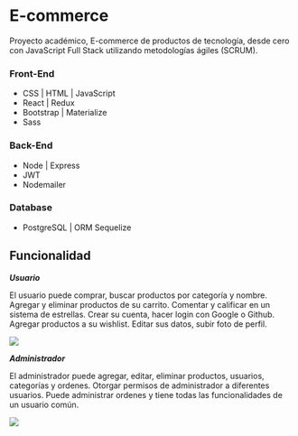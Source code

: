 # E-commerce
Proyecto académico, E-commerce de productos de tecnología, desde cero con JavaScript Full Stack utilizando metodologías ágiles (SCRUM).

### Front-End
+ CSS | HTML | JavaScript
+ React | Redux
+ Bootstrap | Materialize
+ Sass

### Back-End
- Node | Express
- JWT
- Nodemailer

### Database
- PostgreSQL | ORM Sequelize

## Funcionalidad

***Usuario***

El usuario puede comprar, buscar productos por categoría y nombre. Agregar y eliminar productos de su carrito. Comentar y calificar en un sistema de estrellas. Crear su cuenta, hacer login con Google o Github. Agregar productos a su wishlist. Editar sus datos, subir foto de perfil.

![](https://i.postimg.cc/BJRSPwyR/user.png)

***Administrador*** 

El administrador puede agregar, editar, eliminar productos, usuarios, categorías y ordenes. Otorgar permisos de administrador a diferentes usuarios. Puede administrar ordenes y tiene todas las funcionalidades de un usuario común.

![](https://i.postimg.cc/mZ8G45Bh/Untitled.jpg)


